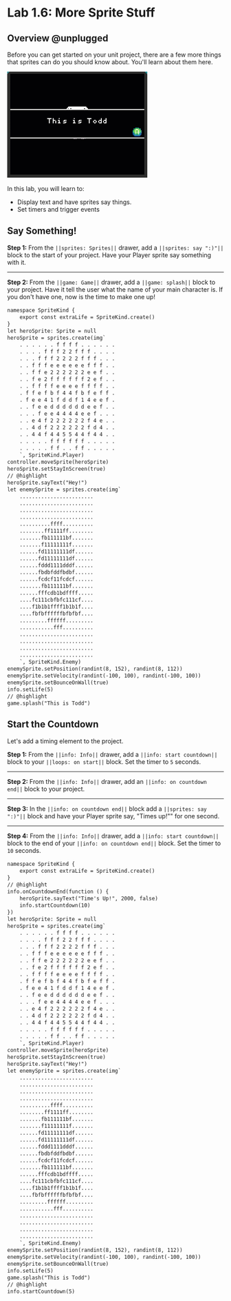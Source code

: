 # Lab 1.6: More Sprite Stuff

## Overview @unplugged

Before you can get started on your unit project, there are a few more things
that sprites can do you should know about. You'll learn about them here.

![Overview](https://raw.githubusercontent.com/rymc88/unit-1-skillmap-new/master/img/overview-1-6.gif)

In this lab, you will learn to:
- Display text and have sprites say things.
- Set timers and trigger events

## Say Something!

**Step 1:** From the ``||sprites: Sprites||`` drawer, add a ``||sprites: say ":)"||`` 
block to the start of your project. Have your Player sprite say something with it.

------------------------

**Step 2:** From the ``||game: Game||`` drawer, add a ``||game: splash||`` block
to your project. Have it tell the user what the name of your main character is. 
If you don't have one, now is the time to make one up!

```blocks
namespace SpriteKind {
    export const extraLife = SpriteKind.create()
}
let heroSprite: Sprite = null
heroSprite = sprites.create(img`
    . . . . . . f f f f . . . . . . 
    . . . . f f f 2 2 f f f . . . . 
    . . . f f f 2 2 2 2 f f f . . . 
    . . f f f e e e e e e f f f . . 
    . . f f e 2 2 2 2 2 2 e e f . . 
    . . f e 2 f f f f f f 2 e f . . 
    . . f f f f e e e e f f f f . . 
    . f f e f b f 4 4 f b f e f f . 
    . f e e 4 1 f d d f 1 4 e e f . 
    . . f e e d d d d d d e e f . . 
    . . . f e e 4 4 4 4 e e f . . . 
    . . e 4 f 2 2 2 2 2 2 f 4 e . . 
    . . 4 d f 2 2 2 2 2 2 f d 4 . . 
    . . 4 4 f 4 4 5 5 4 4 f 4 4 . . 
    . . . . . f f f f f f . . . . . 
    . . . . . f f . . f f . . . . . 
    `, SpriteKind.Player)
controller.moveSprite(heroSprite)
heroSprite.setStayInScreen(true)
// @highlight
heroSprite.sayText("Hey!")
let enemySprite = sprites.create(img`
    ........................
    ........................
    ........................
    ........................
    ..........ffff..........
    ........ff1111ff........
    .......fb111111bf.......
    .......f11111111f.......
    ......fd11111111df......
    ......fd11111111df......
    ......fddd1111dddf......
    ......fbdbfddfbdbf......
    ......fcdcf11fcdcf......
    .......fb111111bf.......
    ......fffcdb1bdffff.....
    ....fc111cbfbfc111cf....
    ....f1b1b1ffff1b1b1f....
    ....fbfbffffffbfbfbf....
    .........ffffff.........
    ...........fff..........
    ........................
    ........................
    ........................
    ........................
    `, SpriteKind.Enemy)
enemySprite.setPosition(randint(8, 152), randint(8, 112))
enemySprite.setVelocity(randint(-100, 100), randint(-100, 100))
enemySprite.setBounceOnWall(true)
info.setLife(5)
// @highlight
game.splash("This is Todd")
```

## Start the Countdown

Let's add a timing element to the project.

**Step 1:** From the ``||info: Info||`` drawer, add a ``||info: start countdown||``
block to your ``||loops: on start||`` block. Set the timer to `5` seconds.

------------------------

**Step 2:** From the ``||info: Info||`` drawer, add an ``||info: on countdown end||``
block to your project.

-----------------------

**Step 3:** In the ``||info: on countdown end||`` block add a 
``||sprites: say ":)"||`` block and have your Player sprite say, 
"Times up!"" for one second.

----------------------

**Step 4:** From the ``||info: Info||`` drawer, add a ``||info: start countdown||``
block to the end of your ``||info: on countdown end||`` block. Set the timer to 
`10` seconds.

```blocks
namespace SpriteKind {
    export const extraLife = SpriteKind.create()
}
// @highlight
info.onCountdownEnd(function () {
    heroSprite.sayText("Time's Up!", 2000, false)
    info.startCountdown(10)
})
let heroSprite: Sprite = null
heroSprite = sprites.create(img`
    . . . . . . f f f f . . . . . . 
    . . . . f f f 2 2 f f f . . . . 
    . . . f f f 2 2 2 2 f f f . . . 
    . . f f f e e e e e e f f f . . 
    . . f f e 2 2 2 2 2 2 e e f . . 
    . . f e 2 f f f f f f 2 e f . . 
    . . f f f f e e e e f f f f . . 
    . f f e f b f 4 4 f b f e f f . 
    . f e e 4 1 f d d f 1 4 e e f . 
    . . f e e d d d d d d e e f . . 
    . . . f e e 4 4 4 4 e e f . . . 
    . . e 4 f 2 2 2 2 2 2 f 4 e . . 
    . . 4 d f 2 2 2 2 2 2 f d 4 . . 
    . . 4 4 f 4 4 5 5 4 4 f 4 4 . . 
    . . . . . f f f f f f . . . . . 
    . . . . . f f . . f f . . . . . 
    `, SpriteKind.Player)
controller.moveSprite(heroSprite)
heroSprite.setStayInScreen(true)
heroSprite.sayText("Hey!")
let enemySprite = sprites.create(img`
    ........................
    ........................
    ........................
    ........................
    ..........ffff..........
    ........ff1111ff........
    .......fb111111bf.......
    .......f11111111f.......
    ......fd11111111df......
    ......fd11111111df......
    ......fddd1111dddf......
    ......fbdbfddfbdbf......
    ......fcdcf11fcdcf......
    .......fb111111bf.......
    ......fffcdb1bdffff.....
    ....fc111cbfbfc111cf....
    ....f1b1b1ffff1b1b1f....
    ....fbfbffffffbfbfbf....
    .........ffffff.........
    ...........fff..........
    ........................
    ........................
    ........................
    ........................
    `, SpriteKind.Enemy)
enemySprite.setPosition(randint(8, 152), randint(8, 112))
enemySprite.setVelocity(randint(-100, 100), randint(-100, 100))
enemySprite.setBounceOnWall(true)
info.setLife(5)
game.splash("This is Todd")
// @highlight
info.startCountdown(5)
```